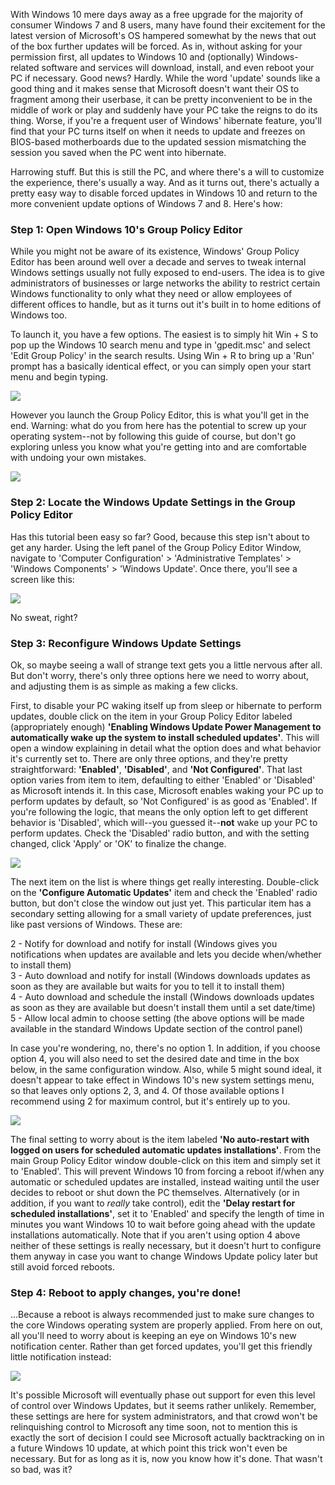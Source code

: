 <!--t How to Disable Forced Automatic Updates on Windows 10 (Tutorial) t-->
<!--tag 2015,archive,tech,thinkboxly,tutorials tag-->
<!--image /content/images/how-to-disable-forced-automatic-updates/gpedit-screenshot1-1024x600.png image-->
  
With Windows 10 mere days away as a free upgrade for the majority of consumer Windows 7 and 8 users, many have found their excitement for the latest version of Microsoft's OS hampered somewhat by the news that out of the box further updates will be forced. As in, without asking for your permission first, all updates to Windows 10 and (optionally) Windows-related software and services will download, install, and even reboot your PC if necessary. Good news? Hardly. While the word 'update' sounds like a good thing and it makes sense that Microsoft doesn't want their OS to fragment among their userbase, it can be pretty inconvenient to be in the middle of work or play and suddenly have your PC take the reigns to do its thing. Worse, if you're a frequent user of Windows' hibernate feature, you'll find that your PC turns itself on when it needs to update and freezes on BIOS-based motherboards due to the updated session mismatching the session you saved when the PC went into hibernate.  
  
Harrowing stuff. But this is still the PC, and where there's a will to customize the experience, there's usually a way. And as it turns out, there's actually a pretty easy way to disable forced updates in Windows 10 and return to the more convenient update options of Windows 7 and 8. Here's how:  
  

### Step 1: Open Windows 10's Group Policy Editor

While you might not be aware of its existence, Windows' Group Policy Editor has been around well over a decade and serves to tweak internal Windows settings usually not fully exposed to end-users. The idea is to give administrators of businesses or large networks the ability to restrict certain Windows functionality to only what they need or allow employees of different offices to handle, but as it turns out it's built in to home editions of Windows too.  
  
To launch it, you have a few options. The easiest is to simply hit Win + S to pop up the Windows 10 search menu and type in 'gpedit.msc' and select 'Edit Group Policy' in the search results. Using Win + R to bring up a 'Run' prompt has a basically identical effect, or you can simply open your start menu and begin typing.  
  
[![](/content/images/how-to-disable-forced-automatic-updates/gpedit-screenshot1-1.png)](/content/images/how-to-disable-forced-automatic-updates/gpedit-screenshot1-1.png)  
  
However you launch the Group Policy Editor, this is what you'll get in the end. Warning: what do you from here has the potential to screw up your operating system--not by following this guide of course, but don't go exploring unless you know what you're getting into and are comfortable with undoing your own mistakes.  
  
[![](/content/images/how-to-disable-forced-automatic-updates/gpedit-screenshot1-2.png)](/content/images/how-to-disable-forced-automatic-updates/gpedit-screenshot1-2.png)  
  

### Step 2: Locate the Windows Update Settings in the Group Policy Editor

  
Has this tutorial been easy so far? Good, because this step isn't about to get any harder. Using the left panel of the Group Policy Editor Window, navigate to 'Computer Configuration' > 'Administrative Templates' > 'Windows Components' > 'Windows Update'. Once there, you'll see a screen like this:  
  
[![](/content/images/how-to-disable-forced-automatic-updates/gpedit-screenshot1-3-1024x546.png)](/content/images/how-to-disable-forced-automatic-updates/gpedit-screenshot1-3-1024x546.png)  
  
No sweat, right?  
  

### Step 3: Reconfigure Windows Update Settings

  
Ok, so maybe seeing a wall of strange text gets you a little nervous after all. But don't worry, there's only three options here we need to worry about, and adjusting them is as simple as making a few clicks.  
  
First, to disable your PC waking itself up from sleep or hibernate to perform updates, double click on the item in your Group Policy Editor labeled (appropriately enough) **'Enabling Windows Update Power Management to automatically wake up the system to install scheduled updates'**. This will open a window explaining in detail what the option does and what behavior it's currently set to. There are only three options, and they're pretty straightforward: **'Enabled'**, **'Disabled'**, and **'Not Configured'**. That last option varies from item to item, defaulting to either 'Enabled' or 'Disabled' as Microsoft intends it. In this case, Microsoft enables waking your PC up to perform updates by default, so 'Not Configured' is as good as 'Enabled'. If you're following the logic, that means the only option left to get different behavior is 'Disabled', which will--you guessed it--**not** wake up your PC to perform updates. Check the 'Disabled' radio button, and with the setting changed, click 'Apply' or 'OK' to finalize the change.  
  
[![](/content/images/how-to-disable-forced-automatic-updates/gpedit-screenshot1-4.png)](/content/images/how-to-disable-forced-automatic-updates/gpedit-screenshot1-4.png)  
  
The next item on the list is where things get really interesting. Double-click on the **'Configure Automatic Updates'** item and check the 'Enabled' radio button, but don't close the window out just yet. This particular item has a secondary setting allowing for a small variety of update preferences, just like past versions of Windows. These are:  
  
2 - Notify for download and notify for install (Windows gives you notifications when updates are available and lets you decide when/whether to install them)  
3 - Auto download and notify for install (Windows downloads updates as soon as they are available but waits for you to tell it to install them)  
4 - Auto download and schedule the install (Windows downloads updates as soon as they are available but doesn't install them until a set date/time)  
5 - Allow local admin to choose setting (the above options will be made available in the standard Windows Update section of the control panel)  
  
In case you're wondering, no, there's no option 1. In addition, if you choose option 4, you will also need to set the desired date and time in the box below, in the same configuration window. Also, while 5 might sound ideal, it doesn't appear to take effect in Windows 10's new system settings menu, so that leaves only options 2, 3, and 4. Of those available options I recommend using 2 for maximum control, but it's entirely up to you.  
  
[![](/content/images/how-to-disable-forced-automatic-updates/gpedit-screenshot1-5.png)](/content/images/how-to-disable-forced-automatic-updates/gpedit-screenshot1-5.png)  
  
The final setting to worry about is the item labeled **'No auto-restart with logged on users for scheduled automatic updates installations'**. From the main Group Policy Editor window double-click on this item and simply set it to 'Enabled'. This will prevent Windows 10 from forcing a reboot if/when any automatic or scheduled updates are installed, instead waiting until the user decides to reboot or shut down the PC themselves. Alternatively (or in addition, if you want to _really_ take control), edit the **'Delay restart for scheduled installations'**, set it to 'Enabled' and specify the length of time in minutes you want Windows 10 to wait before going ahead with the update installations automatically. Note that if you aren't using option 4 above neither of these settings is really necessary, but it doesn't hurt to configure them anyway in case you want to change Windows Update policy later but still avoid forced reboots.  
  

### Step 4: Reboot to apply changes, you're done!

  
...Because a reboot is always recommended just to make sure changes to the core Windows operating system are properly applied. From here on out, all you'll need to worry about is keeping an eye on Windows 10's new notification center. Rather than get forced updates, you'll get this friendly little notification instead:  
  
[![](/content/images/how-to-disable-forced-automatic-updates/gpedit-screenshot1-6.png)](/content/images/how-to-disable-forced-automatic-updates/gpedit-screenshot1-6.png)  
  
It's possible Microsoft will eventually phase out support for even this level of control over Windows Updates, but it seems rather unlikely. Remember, these settings are here for system administrators, and that crowd won't be relinquishing control to Microsoft any time soon, not to mention this is exactly the sort of decision I could see Microsoft actually backtracking on in a future Windows 10 update, at which point this trick won't even be necessary. But for as long as it is, now you know how it's done. That wasn't so bad, was it?

